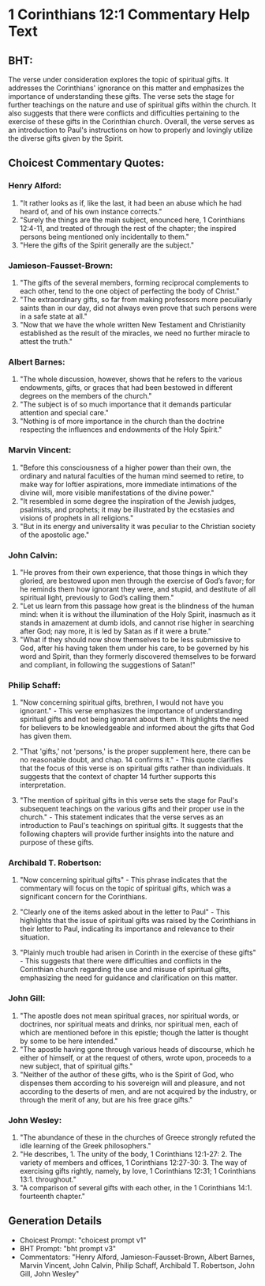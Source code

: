 # 1 Corinthians 12:1 Commentary Help Text

## BHT:
The verse under consideration explores the topic of spiritual gifts. It addresses the Corinthians' ignorance on this matter and emphasizes the importance of understanding these gifts. The verse sets the stage for further teachings on the nature and use of spiritual gifts within the church. It also suggests that there were conflicts and difficulties pertaining to the exercise of these gifts in the Corinthian church. Overall, the verse serves as an introduction to Paul's instructions on how to properly and lovingly utilize the diverse gifts given by the Spirit.

## Choicest Commentary Quotes:
### Henry Alford:
1. "It rather looks as if, like the last, it had been an abuse which he had heard of, and of his own instance corrects."
2. "Surely the things are the main subject, enounced here, 1 Corinthians 12:4-11, and treated of through the rest of the chapter; the inspired persons being mentioned only incidentally to them."
3. "Here the gifts of the Spirit generally are the subject."

### Jamieson-Fausset-Brown:
1. "The gifts of the several members, forming reciprocal complements to each other, tend to the one object of perfecting the body of Christ."
2. "The extraordinary gifts, so far from making professors more peculiarly saints than in our day, did not always even prove that such persons were in a safe state at all."
3. "Now that we have the whole written New Testament and Christianity established as the result of the miracles, we need no further miracle to attest the truth."

### Albert Barnes:
1. "The whole discussion, however, shows that he refers to the various endowments, gifts, or graces that had been bestowed in different degrees on the members of the church."
2. "The subject is of so much importance that it demands particular attention and special care."
3. "Nothing is of more importance in the church than the doctrine respecting the influences and endowments of the Holy Spirit."

### Marvin Vincent:
1. "Before this consciousness of a higher power than their own, the ordinary and natural faculties of the human mind seemed to retire, to make way for loftier aspirations, more immediate intimations of the divine will, more visible manifestations of the divine power."
2. "It resembled in some degree the inspiration of the Jewish judges, psalmists, and prophets; it may be illustrated by the ecstasies and visions of prophets in all religions."
3. "But in its energy and universality it was peculiar to the Christian society of the apostolic age."

### John Calvin:
1. "He proves from their own experience, that those things in which they gloried, are bestowed upon men through the exercise of God’s favor; for he reminds them how ignorant they were, and stupid, and destitute of all spiritual light, previously to God’s calling them."
2. "Let us learn from this passage how great is the blindness of the human mind: when it is without the illumination of the Holy Spirit, inasmuch as it stands in amazement at dumb idols, and cannot rise higher in searching after God; nay more, it is led by Satan as if it were a brute."
3. "What if they should now show themselves to be less submissive to God, after his having taken them under his care, to be governed by his word and Spirit, than they formerly discovered themselves to be forward and compliant, in following the suggestions of Satan!"

### Philip Schaff:
1. "Now concerning spiritual gifts, brethren, I would not have you ignorant." - This verse emphasizes the importance of understanding spiritual gifts and not being ignorant about them. It highlights the need for believers to be knowledgeable and informed about the gifts that God has given them.

2. "That 'gifts,' not 'persons,' is the proper supplement here, there can be no reasonable doubt, and chap. 14 confirms it." - This quote clarifies that the focus of this verse is on spiritual gifts rather than individuals. It suggests that the context of chapter 14 further supports this interpretation.

3. "The mention of spiritual gifts in this verse sets the stage for Paul's subsequent teachings on the various gifts and their proper use in the church." - This statement indicates that the verse serves as an introduction to Paul's teachings on spiritual gifts. It suggests that the following chapters will provide further insights into the nature and purpose of these gifts.

### Archibald T. Robertson:
1. "Now concerning spiritual gifts" - This phrase indicates that the commentary will focus on the topic of spiritual gifts, which was a significant concern for the Corinthians. 

2. "Clearly one of the items asked about in the letter to Paul" - This highlights that the issue of spiritual gifts was raised by the Corinthians in their letter to Paul, indicating its importance and relevance to their situation. 

3. "Plainly much trouble had arisen in Corinth in the exercise of these gifts" - This suggests that there were difficulties and conflicts in the Corinthian church regarding the use and misuse of spiritual gifts, emphasizing the need for guidance and clarification on this matter.

### John Gill:
1. "The apostle does not mean spiritual graces, nor spiritual words, or doctrines, nor spiritual meats and drinks, nor spiritual men, each of which are mentioned before in this epistle; though the latter is thought by some to be here intended."
2. "The apostle having gone through various heads of discourse, which he either of himself, or at the request of others, wrote upon, proceeds to a new subject, that of spiritual gifts."
3. "Neither of the author of these gifts, who is the Spirit of God, who dispenses them according to his sovereign will and pleasure, and not according to the deserts of men, and are not acquired by the industry, or through the merit of any, but are his free grace gifts."

### John Wesley:
1. "The abundance of these in the churches of Greece strongly refuted the idle learning of the Greek philosophers."
2. "He describes, 1. The unity of the body, 1 Corinthians 12:1-27: 2. The variety of members and offices, 1 Corinthians 12:27-30: 3. The way of exercising gifts rightly, namely, by love, 1 Corinthians 12:31; 1 Corinthians 13:1. throughout."
3. "A comparison of several gifts with each other, in the 1 Corinthians 14:1. fourteenth chapter."


## Generation Details
- Choicest Prompt: "choicest prompt v1"
- BHT Prompt: "bht prompt v3"
- Commentators: "Henry Alford, Jamieson-Fausset-Brown, Albert Barnes, Marvin Vincent, John Calvin, Philip Schaff, Archibald T. Robertson, John Gill, John Wesley"
